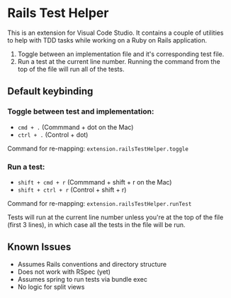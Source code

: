 # Rails Test Helper 

This is an extension for Visual Code Studio. It contains a couple of utilities to help with TDD tasks while working on a Ruby on Rails application.

1. Toggle between an implementation file and it's corresponding test file.
2. Run a test at the current line number. Running the command from the top of the file will run all of the tests.

## Default keybinding

### Toggle between test and implementation:

* `cmd + .` (Commmand + dot on the Mac)
* `ctrl + .` (Control + dot)  

Command for re-mapping: `extension.railsTestHelper.toggle`

### Run a test: 

* `shift + cmd + r` (Commmand + shift + r on the Mac)
* `shift + ctrl + r` (Control + shift + r)  

Command for re-mapping: `extension.railsTestHelper.runTest`

Tests will run at the current line number unless you're at the top of the file (first 3 lines), in which case all the tests in the file will be run.

## Known Issues

* Assumes Rails conventions and directory structure
* Does not work with RSpec (yet)
* Assumes spring to run tests via bundle exec
* No logic for split views
